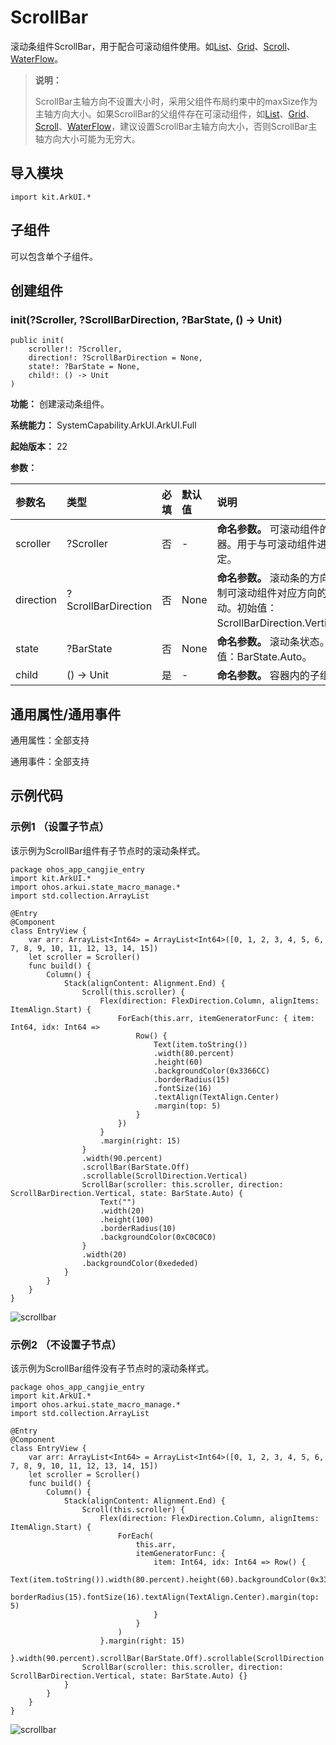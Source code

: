# ScrollBar

滚动条组件ScrollBar，用于配合可滚动组件使用。如[List](./cj-scroll-swipe-list.md)、[Grid](./cj-scroll-swipe-grid.md)、[Scroll](./cj-scroll-swipe-scroll.md)、[WaterFlow](./cj-scroll-swipe-waterflow.md)。

> **说明：**
>
> ScrollBar主轴方向不设置大小时，采用父组件<!--[-->布局约束<!--]()-->中的maxSize作为主轴方向大小。如果ScrollBar的父组件存在可滚动组件，如[List](./cj-scroll-swipe-list.md)、[Grid](./cj-scroll-swipe-grid.md)、[Scroll](./cj-scroll-swipe-scroll.md)、[WaterFlow](./cj-scroll-swipe-waterflow.md)，建议设置ScrollBar主轴方向大小，否则ScrollBar主轴方向大小可能为无穷大。

## 导入模块

```cangjie
import kit.ArkUI.*
```

## 子组件

可以包含单个子组件。

## 创建组件

### init(?Scroller, ?ScrollBarDirection, ?BarState, () -> Unit)

```cangjie
public init(
    scroller!: ?Scroller,
    direction!: ?ScrollBarDirection = None,
    state!: ?BarState = None,
    child!: () -> Unit
)
```

**功能：** 创建滚动条组件。

**系统能力：** SystemCapability.ArkUI.ArkUI.Full

**起始版本：** 22

**参数：**

|参数名|类型|必填|默认值|说明|
|:---|:---|:---|:---|:---|
|scroller|?Scroller|否|-|**命名参数。** 可滚动组件的控制器。用于与可滚动组件进行绑定。|
|direction|?ScrollBarDirection|否|None|**命名参数。** 滚动条的方向，控制可滚动组件对应方向的滚动。初始值：ScrollBarDirection.Vertical。|
|state|?BarState|否|None|**命名参数。** 滚动条状态。初始值：BarState.Auto。|
|child|() -> Unit|是|-|**命名参数。** 容器内的子组件。|

## 通用属性/通用事件

通用属性：全部支持

通用事件：全部支持

## 示例代码

### 示例1 （设置子节点）

该示例为ScrollBar组件有子节点时的滚动条样式。

<!-- run -->

```cangjie
package ohos_app_cangjie_entry
import kit.ArkUI.*
import ohos.arkui.state_macro_manage.*
import std.collection.ArrayList

@Entry
@Component
class EntryView {
    var arr: ArrayList<Int64> = ArrayList<Int64>([0, 1, 2, 3, 4, 5, 6, 7, 8, 9, 10, 11, 12, 13, 14, 15])
    let scroller = Scroller()
    func build() {
        Column() {
            Stack(alignContent: Alignment.End) {
                Scroll(this.scroller) {
                    Flex(direction: FlexDirection.Column, alignItems: ItemAlign.Start) {
                        ForEach(this.arr, itemGeneratorFunc: { item: Int64, idx: Int64 =>
                            Row() {
                                Text(item.toString())
                                .width(80.percent)
                                .height(60)
                                .backgroundColor(0x3366CC)
                                .borderRadius(15)
                                .fontSize(16)
                                .textAlign(TextAlign.Center)
                                .margin(top: 5)
                            }
                        })
                    }
                    .margin(right: 15)
                }
                .width(90.percent)
                .scrollBar(BarState.Off)
                .scrollable(ScrollDirection.Vertical)
                ScrollBar(scroller: this.scroller, direction: ScrollBarDirection.Vertical, state: BarState.Auto) {
                    Text("")
                    .width(20)
                    .height(100)
                    .borderRadius(10)
                    .backgroundColor(0xC0C0C0)
                }
                .width(20)
                .backgroundColor(0xededed)
            }
        }
    }
}
```

![scrollbar](figures/scrollbar1.gif)

### 示例2 （不设置子节点）

该示例为ScrollBar组件没有子节点时的滚动条样式。

<!-- run -->

```cangjie
package ohos_app_cangjie_entry
import kit.ArkUI.*
import ohos.arkui.state_macro_manage.*
import std.collection.ArrayList

@Entry
@Component
class EntryView {
    var arr: ArrayList<Int64> = ArrayList<Int64>([0, 1, 2, 3, 4, 5, 6, 7, 8, 9, 10, 11, 12, 13, 14, 15])
    let scroller = Scroller()
    func build() {
        Column() {
            Stack(alignContent: Alignment.End) {
                Scroll(this.scroller) {
                    Flex(direction: FlexDirection.Column, alignItems: ItemAlign.Start) {
                        ForEach(
                            this.arr,
                            itemGeneratorFunc: {
                                item: Int64, idx: Int64 => Row() {
                                    Text(item.toString()).width(80.percent).height(60).backgroundColor(0x3366CC).
                                        borderRadius(15).fontSize(16).textAlign(TextAlign.Center).margin(top: 5)
                                }
                            }
                        )
                    }.margin(right: 15)
                }.width(90.percent).scrollBar(BarState.Off).scrollable(ScrollDirection.Vertical)
                ScrollBar(scroller: this.scroller, direction: ScrollBarDirection.Vertical, state: BarState.Auto) {}
            }
        }
    }
}
```

![scrollbar](figures/scrollbar2.gif)